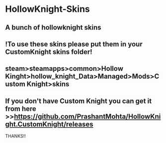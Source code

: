 # HollowKnight-Skins
A bunch of hollowknight skins
------------------------------------------------------------------------------------------------------------------------------
!To use these skins please put them in your CustomKnight skins folder!
------------------------------------------------------------------------------------------------------------------------------
steam>steamapps>common>Hollow Kinght>hollow_knight_Data>Managed>Mods>Custom Knight>skins
------------------------------------------------------------------------------------------------------------------------------
If you don't have Custom Knight you can get it from here >>https://github.com/PrashantMohta/HollowKnight.CustomKnight/releases
------------------------------------------------------------------------------------------------------------------------------
THANKS!!
